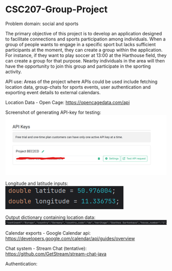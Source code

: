 # CSC207-Group-Project

Problem domain: social and sports 

The primary objective of this project is to develop an application designed to facilitate connections
and sports participation among individuals. When a group of people wants to engage in a specific sport but
lacks sufficient participants at the moment, they can create a group within the application. 
For instance, if they want to play soccer at 13:00 at the Harthouse field, they can create a group
for that purpose. Nearby individuals in the area will then have the opportunity to join this group
and participate in the sporting activity.


API use:
Areas of the project where APIs could be used include fetching location data, group-chats for sports events, 
user authentication and exporting event details to external calendars.

Location Data - Open Cage:
https://opencagedata.com/api

Screenshot of generating API-key for testing:  
![Alt text](images/openCage.png?raw=true)

Longitude and latitude inputs:  
![Alt text](images/longlat.png?raw=true)

Output dictionary containing location data:  
![Alt text](images/goethes.png?raw=true)

Calendar exports - Google Calendar api:
https://developers.google.com/calendar/api/guides/overview

Chat system - Stream Chat (tentative):
https://github.com/GetStream/stream-chat-java

Authentication:


